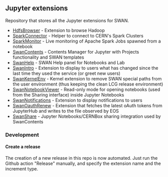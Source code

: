 ## Jupyter extensions

Repository that stores all the Jupyter extensions for SWAN.

* [HdfsBrowser](HdfsBrowser) - Extension to browse Hadoop
* [SparkConnector](SparkConnector) - Helper to connect to CERN's Spark Clusters
* [SparkMonitor](SparkMonitor) - Live monitoring of Apache Spark Jobs spawned from a notebook
* [SwanContents](SwanContents) - Contents Manager for Jupyter with Projects functionality and SWAN templates
* [SwanHelp](SwanHelp) - SWAN Help panel for Notebooks and Lab
* [SwanIntro](SwanIntro) - Extension to display to users what has changed since the last time they used the service (or greet new users)
* [SwanKernelEnv](SwanKernelEnv) - Kernel extension to remove SWAN special paths from the user environment (thus keeping the clean LCG release environment)
* [SwanNotebookViewer](SwanNotebookViewer) - Read-only mode for opening notebooks (used from the Sharing interface) inside Jupyter Notebooks
* [SwanNotifications](SwanNotifications) - Extension to display notifications to users
* [SwanOauthRenew](SwanOauthRenew) - Extension that fetches the latest oAuth tokens from JupyterHub and writes to the file observed by EOS
* [SwanShare](SwanShare) - Jupyter Notebooks/CERNBox sharing integration used by SwanContents

### Development

#### Create a release

The creation of a new release in this repo is now automated. Just run the Github action "Release" manually, and specify the extension name and the increment type.